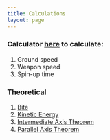 ```yaml
---
title: Calculations
layout: page
---
```


### Calculator [here](calc.md) to calculate:
1. Ground speed
2. Weapon speed
3. Spin-up time

### Theoretical
1. [Bite](bite.md)
2. [Kinetic Energy](ke.md)
3. [Intermediate Axis Theorem](iat.md)
4. [Parallel Axis Theorem](pat.md)

